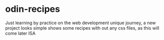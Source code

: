 # odin-recipes
Just learning by practice on the web development unique journey, a new project looks simple shows some recipes with out any css files, as this will come later ISA
